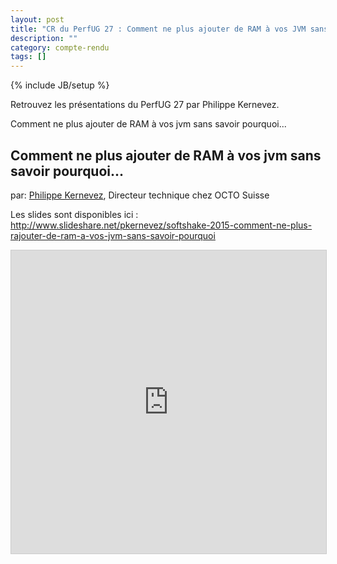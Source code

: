```yaml
---
layout: post
title: "CR du PerfUG 27 : Comment ne plus ajouter de RAM à vos JVM sans savoir pourquoi..."
description: ""
category: compte-rendu
tags: []
---
```

{% include JB/setup %}

Retrouvez les présentations du PerfUG 27 par Philippe Kernevez.

Comment ne plus ajouter de RAM à vos jvm sans savoir pourquoi...

<!-- more -->

## Comment ne plus ajouter de RAM à vos jvm sans savoir pourquoi...

par: [Philippe Kernevez](https://twitter.com/pkernevez), Directeur technique chez OCTO Suisse

Les slides sont disponibles ici : http://www.slideshare.net/pkernevez/softshake-2015-comment-ne-plus-rajouter-de-ram-a-vos-jvm-sans-savoir-pourquoi  
  
<iframe src="http://www.slideshare.net/pkernevez/softshake-2015-comment-ne-plus-rajouter-de-ram-a-vos-jvm-sans-savoir-pourquoi" width="595" height="485" frameborder="0" marginwidth="0" marginheight="0" scrolling="no" style="border:1px solid #CCC; border-width:1px; margin-bottom:5px; max-width: 100%;" allowfullscreen> </iframe>
